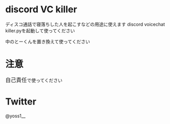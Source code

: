 # discord VC killer
ディスコ通話で寝落ちした人を起こすなどの用途に使えます
discord voicechat killer.pyを起動して使ってください

中のとーくんを置き換えて使ってください

# 注意
<big>自己責任</big>で使ってください

# Twitter
@yoss1__
